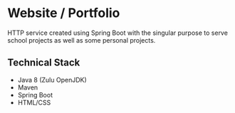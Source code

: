 # Website / Portfolio
HTTP service created using Spring Boot with the singular purpose to serve
 school projects as well as some personal projects.

## Technical Stack
 - Java 8 (Zulu OpenJDK)
 - Maven
 - Spring Boot
 - HTML/CSS
